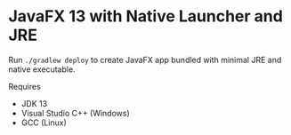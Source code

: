 # JavaFX 13 with Native Launcher and JRE

Run `./gradlew deploy` to create JavaFX app bundled with minimal JRE and native executable.

Requires 
* JDK 13
* Visual Studio C++ (Windows)
* GCC (Linux)
